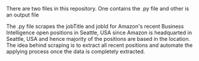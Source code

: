 There are two files in this repository. One contains the .py file and other is an output file

The .py file scrapes the jobTitle and jobId for Amazon's recent Business Intelligence open positions in Seattle, USA since Amazon is headquarted in Seattle, USA and hence majority of the positions are based in the location. The idea behind scraping is to extract all recent positions and automate the applying process once the data is completely extracted.
